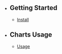 - ## Getting Started
    - [Install](/docs/charts/{{version}}/installation)

- ## Charts Usage
    - [Usage](/docs/charts/{{version}}/usage)